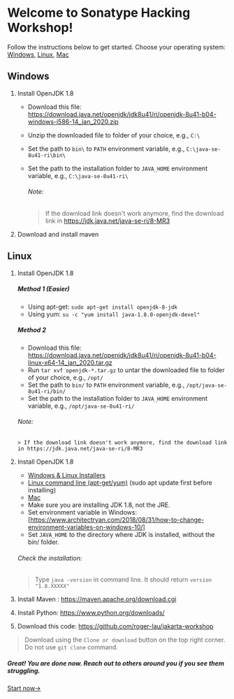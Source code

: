 # Welcome to Sonatype Hacking Workshop!
Follow the instructions below to get started.
Choose your operating system: [Windows](#windows), [Linux](#linux), [Mac](#mac)

## Windows
1. Install OpenJDK 1.8
   * Download this file: https://download.java.net/openjdk/jdk8u41/ri/openjdk-8u41-b04-windows-i586-14_jan_2020.zip
   * Unzip the downloaded file to folder of your choice, e.g., `C:\`
   * Set the path to `bin\` to `PATH` environment variable, e.g., `C:\java-se-8u41-ri\bin\`
   * Set the path to the installation folder to `JAVA_HOME` environment variable, e.g., `C:\java-se-8u41-ri\`

	   ###### Note:
	   > If the download link doesn't work anymore, find the download link in https://jdk.java.net/java-se-ri/8-MR3

1. Download and install maven

## Linux
1. Install OpenJDK 1.8
	##### Method 1 (Easier)

   * Using apt-get: `sudo apt-get install openjdk-8-jdk`
   * Using yum: `su -c "yum install java-1.8.0-openjdk-devel"`
    
	##### Method 2
   * Download this file: https://download.java.net/openjdk/jdk8u41/ri/openjdk-8u41-b04-linux-x64-14_jan_2020.tar.gz
   * Run `tar xvf openjdk-*.tar.gz` to untar the downloaded file to folder of your choice, e.g., `/opt/`
   * Set the path to `bin/` to `PATH` environment variable, e.g., `/opt/java-se-8u41-ri/bin/`
   * Set the path to the installation folder to `JAVA_HOME` environment variable, e.g., `/opt/java-se-8u41-ri/`
   ###### Note:
	   > If the download link doesn't work anymore, find the download link in https://jdk.java.net/java-se-ri/8-MR3

1. Install OpenJDK 1.8
   * [Windows & Linux Installers](https://jdk.java.net/java-se-ri/8-MR3)
   * [Linux command line (apt-get/yum)](https://openjdk.java.net/install/) (sudo apt update first before installing)
   * [Mac](https://installvirtual.com/install-openjdk-8-on-mac-using-brew-adoptopenjdk/)
   * Make sure you are installing JDK 1.8, not the JRE.
   * Set environment variable in Windows: [https://www.architectryan.com/2018/08/31/how-to-change-environment-variables-on-windows-10/]
   * Set `JAVA_HOME` to the directory where JDK is installed, without the bin/ folder.
	
	###### Check the installation:
	> Type `java -version` in command line. It should return `version "1.8.XXXXX"`
   

1. Install Maven : https://maven.apache.org/download.cgi

1. Install Python: https://www.python.org/downloads/

1. Download this code: https://github.com/roger-lau/jakarta-workshop

> Download using the `Clone or download` button on the top right corner. Do not use `git clone` command.

##### Great! You are done now. Reach out to others around you if you see them struggling. 

[Start now->](https://github.com/roger-lau/jakarta-workshop/blob/master/docs/index.md)